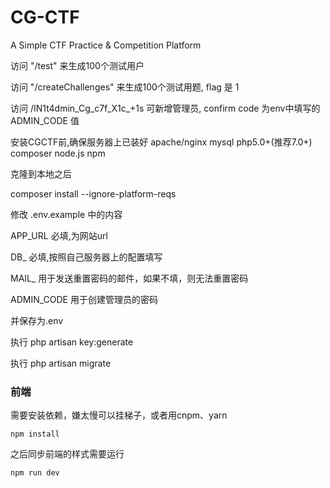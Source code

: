 # CG-CTF
A Simple CTF Practice &amp; Competition Platform


访问 "/test" 来生成100个测试用户

访问 "/createChallenges" 来生成100个测试用题, flag 是 1

访问 /IN1t4dmin_Cg_c7f_X1c_+1s 可新增管理员, confirm code 为env中填写的 ADMIN_CODE 值

安装CGCTF前,确保服务器上已装好 apache/nginx mysql php5.0+(推荐7.0+) composer node.js npm 

克隆到本地之后

composer install --ignore-platform-reqs

修改 .env.example 中的内容

APP_URL 必填,为网站url 

DB_     必填,按照自己服务器上的配置填写

MAIL_   用于发送重置密码的邮件，如果不填，则无法重置密码

ADMIN_CODE 用于创建管理员的密码

并保存为.env

执行 php artisan key:generate

执行 php artisan migrate

### 前端

需要安装依赖，嫌太慢可以挂梯子，或者用cnpm、yarn

```
npm install
```


之后同步前端的样式需要运行
```
npm run dev
```

